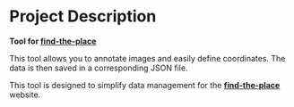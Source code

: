 # Project Description

**Tool for [find-the-place](https://find-the-place.vercel.app)**

This tool allows you to annotate images and easily define coordinates. The data is then saved in a corresponding JSON file.

This tool is designed to simplify data management for the **[find-the-place](https://find-the-place.vercel.app)** website.
